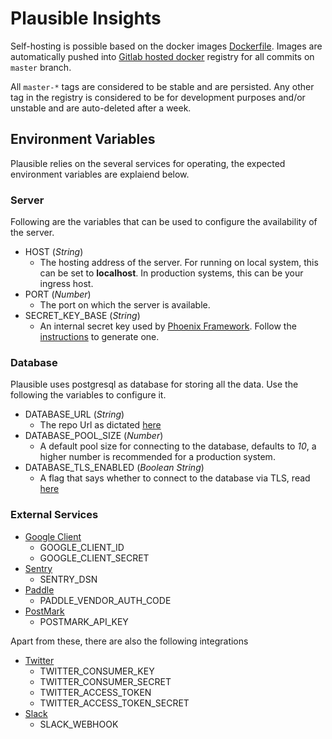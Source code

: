 # Plausible Insights
Self-hosting is possible based on the docker images [Dockerfile](./Dockerfile). Images are automatically pushed into [Gitlab hosted docker](registry.gitlab.com/tckb-public/plausible) registry for all commits on `master` branch.    

All `master-*` tags are considered to be stable and are persisted. Any other tag in the registry is considered to be for development purposes and/or unstable and are auto-deleted after a week.

## Environment Variables
Plausible relies on the several services for operating, the expected environment variables are explaiend below.  

### Server
Following are the variables that can be used to configure the availability of the server.

- HOST (*String*)
    - The hosting address of the server. For running on local system, this can be set to **localhost**. In production systems, this can be your ingress host.
- PORT (*Number*)
    - The port on which the server is available. 
- SECRET_KEY_BASE (*String*)
    - An internal secret key used by [Phoenix Framework](https://www.phoenixframework.org/). Follow the [instructions](https://hexdocs.pm/phoenix/Mix.Tasks.Phx.Gen.Secret.html#content) to generate one. 

### Database
Plausible uses postgresql as database for storing all the data. Use the following the variables to configure it.

- DATABASE_URL (*String*)
    - The repo Url as dictated [here](https://hexdocs.pm/ecto/Ecto.Repo.html#module-urls)
- DATABASE_POOL_SIZE (*Number*)
    -  A default pool size for connecting to the database, defaults to *10*, a higher number is recommended for a production system.
- DATABASE_TLS_ENABLED (*Boolean String*)
    - A flag that says whether to connect to the database via TLS, read [here](https://www.postgresql.org/docs/10/ssl-tcp.html)

### External Services

- [Google Client](https://developers.google.com/api-client-library)
    - GOOGLE_CLIENT_ID
    - GOOGLE_CLIENT_SECRET
- [Sentry](https://sentry.io/) 
    - SENTRY_DSN
- [Paddle](https://paddle.com/)
    - PADDLE_VENDOR_AUTH_CODE
- [PostMark](https://postmarkapp.com/)
    - POSTMARK_API_KEY

Apart from these, there are also the following integrations 

- [Twitter](https://developer.twitter.com/en/docs)
    - TWITTER_CONSUMER_KEY
    - TWITTER_CONSUMER_SECRET
    - TWITTER_ACCESS_TOKEN
    - TWITTER_ACCESS_TOKEN_SECRET
- [Slack](https://api.slack.com/messaging/webhooks) 
    - SLACK_WEBHOOK

